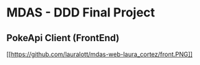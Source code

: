 # MDAS - DDD Final Project
## PokeApi Client (FrontEnd)


[[https://github.com/lauralott/mdas-web-laura_cortez/front.PNG]]

